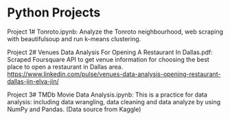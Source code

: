 # Python Projects
Project 1# Tonroto.ipynb:
Analyze the Tonroto neighbourhood, web scraping with beautifulsoup and run k-means clustering.

Project 2# Venues Data Analysis For Opening A Restaurant In Dallas.pdf:
Scraped Foursquare API to get venue information for choosing the best place to open a restaurant in Dallas area.
https://www.linkedin.com/pulse/venues-data-analysis-opening-restaurant-dallas-jin-elva-jin/

Project 3# TMDb Movie Data Analysis.ipynb:
This is a practice for data analysis: including data wrangling, data cleaning and data analyze by using NumPy and Pandas. (Data source from Kaggle)
